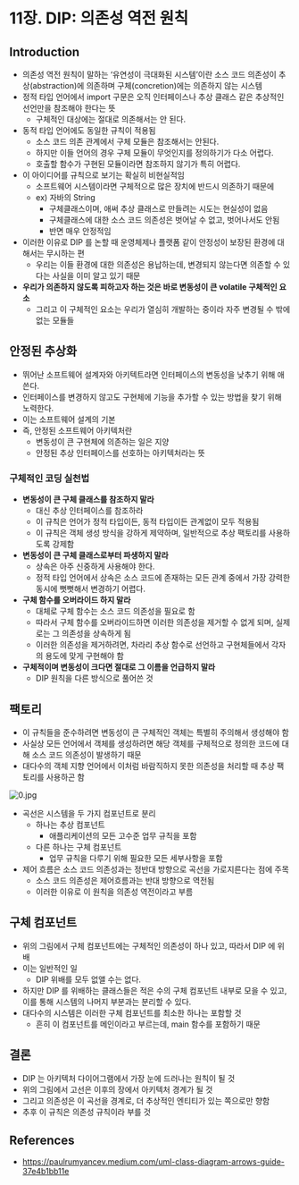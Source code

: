 # 11장. DIP: 의존성 역전 원칙

## Introduction

- 의존성 역전 원칙이 말하는 ‘유연성이 극대화된 시스템’이란 소스 코드 의존성이 추상(abstraction)에 의존하며 구체(concretion)에는 의존하지 않는 시스템
- 정적 타입 언어에서 import 구문은 오직 인터페이스나 추상 클래스 같은 추상적인 선언만을 참조해야 한다는 뜻
  - 구체적인 대상에는 절대로 의존해서는 안 된다.
- 동적 타입 언어에도 동일한 규칙이 적용됨
  - 소스 코드 의존 관계에서 구체 모듈은 참조해서는 안된다.
  - 하지만 이들 언어의 경우 구체 모듈이 무엇인지를 정의하기가 다소 어렵다.
  - 호출할 함수가 구현된 모듈이라면 참조하지 않기가 특히 어렵다.
- 이 아이디어를 규칙으로 보기는 확실히 비현실적임
  - 소프트웨어 시스템이라면 구체적으로 많은 장치에 반드시 의존하기 때문에
  - ex) 자바의 String
    - 구체클래스이며, 애써 추상 클래스로 만들려는 시도는 현실성이 없음
    - 구체클래스에 대한 소스 코드 의존성은 벗어날 수 없고, 벗어나서도 안됨
    - 반면 매우 안정적임
- 이러한 이유로 DIP 를 논할 때 운영체제나 플랫폼 같이 안정성이 보장된 환경에 대해서는 무시하는 편
  - 우리는 이들 환경에 대한 의존성은 용납하는데, 변경되지 않는다면 의존할 수 있다는 사실을 이미 알고 있기 때문
- **우리가 의존하지 않도록 피하고자 하는 것은 바로 변동성이 큰 volatile 구체적인 요소**
  - 그리고 이 구체적인 요소는 우리가 열심히 개발하는 중이라 자주 변경될 수 밖에 없는 모듈들

## 안정된 추상화

- 뛰어난 소프트웨어 설계자와 아키텍트라면 인터페이스의 변동성을 낮추기 위해 애쓴다.
- 인터페이스를 변경하지 않고도 구현체에 기능을 추가할 수 있는 방법을 찾기 위해 노력한다.
- 이는 소프트웨어 설계의 기본
- 즉, 안정된 소프트웨어 아키텍처란
  - 변동성이 큰 구현체에 의존하는 일은 지양
  - 안정된 추상 인터페이스를 선호하는 아키텍처라는 뜻

### 구체적인 코딩 실천법

- **변동성이 큰 구체 클래스를 참조하지 말라**
  - 대신 추상 인터페이스를 참조하라
  - 이 규칙은 언어가 정적 타입이든, 동적 타입이든 관계없이 모두 적용됨
  - 이 규칙은 객체 생성 방식을 강하게 제약하며, 일반적으로 추상 팩토리를 사용하도록 강제함
- **변동성이 큰 구체 클래스로부터 파생하지 말라**
  - 상속은 아주 신중하게 사용해야 한다.
  - 정적 타입 언어에서 상속은 소스 코드에 존재하는 모든 관계 중에서 가장 강력한 동시에 뻣뻣해서 변경하기 어렵다.
- **구체 함수를 오버라이드 하지 말라**
  - 대체로 구체 함수는 소스 코드 의존성을 필요로 함
  - 따라서 구체 함수를 오버라이드하면 이러한 의존성을 제거할 수 없게 되며, 실제로는 그 의존성을 상속하게 됨
  - 이러한 의존성을 제거하려면, 차라리 추상 함수로 선언하고 구현체들에서 각자의 용도에 맞게 구현해야 함
- **구체적이며 변동성이 크다면 절대로 그 이름을 언급하지 말라**
  - DIP 원칙을 다른 방식으로 풀어쓴 것

## 팩토리

- 이 규칙들을 준수하려면 변동성이 큰 구체적인 객체는 특별히 주의해서 생성해야 함
- 사실상 모든 언어에서 객체를 생성하려면 해당 객체를 구체적으로 정의한 코드에 대해 소스 코드 의존성이 발생하기 때문
- 대다수의 객체 지향 언어에서 이처럼 바람직하지 못한 의존성을 처리할 때 추상 팩토리를 사용하곤 함

![0.jpg](/clean-architecture/img/chapter11/zhoon/0.jpg)

- 곡선은 시스템을 두 가지 컴포넌트로 분리
  - 하나는 추상 컴포넌트
    - 애플리케이션의 모든 고수준 업무 규칙을 포함
  - 다른 하나는 구체 컴포넌트
    - 업무 규칙을 다루기 위해 필요한 모든 세부사항을 포함
- 제어 흐름은 소스 코드 의존성과는 정반대 방향으로 곡선을 가로지른다는 점에 주목
  - 소스 코드 의존성은 제어흐름과는 반대 방향으로 역전됨
  - 이러한 이유로 이 원칙을 의존성 역전이라고 부름

## 구체 컴포넌트

- 위의 그림에서 구체 컴포넌트에는 구체적인 의존성이 하나 있고, 따라서 DIP 에 위배
- 이는 일반적인 일
  - DIP 위배를 모두 없앨 수는 없다.
- 하지만 DIP 를 위배하는 클래스들은 적은 수의 구체 컴포넌트 내부로 모을 수 있고, 이를 통해 시스템의 나머지 부분과는 분리할 수 있다.
- 대다수의 시스템은 이러한 구체 컴포넌트를 최소한 하나는 포함할 것
  - 흔히 이 컴포넌트를 메인이라고 부르는데, main 함수를 포함하기 때문

## 결론

- DIP 는 아키텍처 다이어그램에서 가장 눈에 드러나는 원칙이 될 것
- 위의 그림에서 고선은 이후의 장에서 아키텍처 경계가 될 것
- 그리고 의존성은 이 곡선을 경계로, 더 추상적인 엔티티가 있는 쪽으로만 향함
- 추후 이 규칙은 의존성 규칙이라 부를 것

## References

- https://paulrumyancev.medium.com/uml-class-diagram-arrows-guide-37e4b1bb11e

